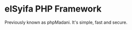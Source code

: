 elSyifa PHP Framework
=====================

Previously known as phpMadani.
It's simple, fast and secure.
